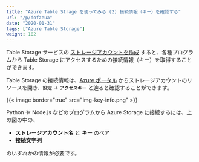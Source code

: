 ```yaml
---
title: "Azure Table Strage を使ってみる (2) 接続情報（キー）を確認する"
url: "/p/dofzeua"
date: "2020-01-31"
tags: ["Azure Table Storage"]
weight: 102
---
```


Table Storage サービスの [ストレージアカウントを作成](/p/xyzwod2) すると、各種プログラムから Table Storage にアクセスするための接続情報（キー）を取得することができます。

Table Storage の接続情報は、[Azure ポータル](https://portal.azure.com/) からストレージアカウントのリソースを開き、**`設定`** → **`アクセスキー`** と辿ると確認することができます。

{{< image border="true" src="img-key-info.png" >}}

Python や Node.js などのプログラムから Azure Storage に接続するには、上の図の中の、

- **ストレージアカウント名** と **キー** のペア
- **接続文字列**

のいずれかの情報が必要です。

